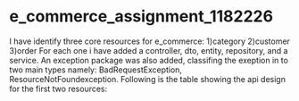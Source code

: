 # e_commerce_assignment_1182226
I have identify three core resources for e_commerce: 1)category 2)customer 3)order 
For each one i have added a controller, dto, entity, repository, and a service. 
An exception package was also added, classifing the exeption in to two main types namely: BadRequestException, ResourceNotFoundexception.
Following is the table showing the api design for the first two resources:
